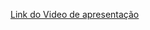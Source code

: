 [Link do Video de apresentação](https://drive.google.com/drive/folders/1jyFR8sFlT1S0yfpgFD3hBZeRY-UNz6fi?usp=sharing)
